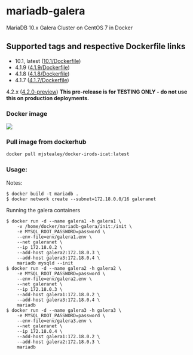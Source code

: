 # mariadb-galera
MariaDB 10.x Galera Cluster on CentOS 7 in Docker

## Supported tags and respective Dockerfile links

- 10.1, latest ([10.1/Dockerfile](https://github.com/mjstealey/docker-irods-icat/blob/master/4.1.10/Dockerfile))
- 4.1.9 ([4.1.9/Dockerfile](https://github.com/mjstealey/docker-irods-icat/blob/master/4.1.9/Dockerfile))
- 4.1.8 ([4.1.8/Dockerfile](https://github.com/mjstealey/docker-irods-icat/blob/master/4.1.8/Dockerfile))
- 4.1.7 ([4.1.7/Dockerfile](https://github.com/mjstealey/docker-irods-icat/blob/master/4.1.7/Dockerfile))

4.2.x ([4.2.0-preview](https://github.com/mjstealey/irods-provider-postgres)) **This pre-release is for TESTING ONLY - do not use this on production deployments.**

### Docker image

[![](https://images.microbadger.com/badges/image/mjstealey/docker-irods-icat.svg)](https://microbadger.com/images/mjstealey/docker-irods-icat "Get your own image badge on microbadger.com")

### Pull image from dockerhub

```bash
docker pull mjstealey/docker-irods-icat:latest
```

### Usage:

Notes:

```
$ docker build -t mariadb .
$ docker network create --subnet=172.18.0.0/16 galeranet
```

Running the galera containers

```
$ docker run -d --name galera1 -h galera1 \
	-v /home/docker/mariadb-galera/init:/init \
	-e MYSQL_ROOT_PASSWORD=password \
	--env-file=env/galera1.env \
	--net galeranet \
	--ip 172.18.0.2 \
	--add-host galera2:172.18.0.3 \
	--add-host galera3:172.18.0.4 \
	mariadb mysqld --init
$ docker run -d --name galera2 -h galera2 \
	-e MYSQL_ROOT_PASSWORD=password \
	--env-file=env/galera2.env \
	--net galeranet \
	--ip 172.18.0.3 \
	--add-host galera1:172.18.0.2 \
	--add-host galera3:172.18.0.4 \
	mariadb
$ docker run -d --name galera3 -h galera3 \
	-e MYSQL_ROOT_PASSWORD=password \
	--env-file=env/galera3.env \
	--net galeranet \
	--ip 172.18.0.4 \
	--add-host galera1:172.18.0.2 \
	--add-host galera2:172.18.0.3 \
	mariadb
```